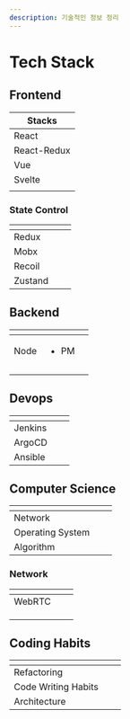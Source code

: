 ```yaml
---
description: 기술적인 정보 정리
---
```


# Tech Stack

## Frontend

<table data-column-title-hidden data-view="cards"><thead><tr><th>Stacks</th></tr></thead><tbody><tr><td>React</td></tr><tr><td>React-Redux</td></tr><tr><td>Vue</td></tr><tr><td>Svelte</td></tr><tr><td></td></tr></tbody></table>

### State Control

<table data-column-title-hidden data-view="cards"><thead><tr><th></th><th data-hidden></th><th data-hidden></th></tr></thead><tbody><tr><td>Redux</td><td></td><td></td></tr><tr><td>Mobx</td><td></td><td></td></tr><tr><td>Recoil</td><td></td><td></td></tr><tr><td>Zustand</td><td></td><td></td></tr></tbody></table>

## Backend

<table data-column-title-hidden data-view="cards"><thead><tr><th></th><th></th><th data-hidden></th></tr></thead><tbody><tr><td>Node</td><td><ul><li>PM</li></ul></td><td></td></tr><tr><td></td><td></td><td></td></tr><tr><td></td><td></td><td></td></tr></tbody></table>

## Devops

<table data-view="cards"><thead><tr><th></th><th data-hidden></th><th data-hidden></th></tr></thead><tbody><tr><td>Jenkins</td><td></td><td></td></tr><tr><td>ArgoCD</td><td></td><td></td></tr><tr><td>Ansible</td><td></td><td></td></tr></tbody></table>

## Computer Science

<table data-view="cards"><thead><tr><th></th><th data-hidden></th><th data-hidden></th></tr></thead><tbody><tr><td>Network</td><td></td><td></td></tr><tr><td>Operating System</td><td></td><td></td></tr><tr><td>Algorithm</td><td></td><td></td></tr></tbody></table>

### Network

<table data-view="cards"><thead><tr><th></th><th></th><th></th></tr></thead><tbody><tr><td>WebRTC</td><td></td><td></td></tr><tr><td></td><td></td><td></td></tr><tr><td></td><td></td><td></td></tr><tr><td></td><td></td><td></td></tr></tbody></table>

## Coding Habits

<table data-view="cards"><thead><tr><th></th><th></th><th></th></tr></thead><tbody><tr><td>Refactoring</td><td></td><td></td></tr><tr><td>Code Writing Habits</td><td></td><td></td></tr><tr><td>Architecture</td><td></td><td></td></tr></tbody></table>

